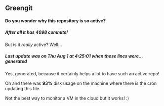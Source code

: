 ## Greengit

#### Do you wonder why this repository is so active?

##### After all it has 4098 commits!

But is it *really* active? Well...

##### Last update was on Thu Aug 1 at 4:25:01 when those lines were... generated

Yes, generated, because it certainly helps a lot to have such an active repo!

Oh and there was **93%** disk usage on the machine
where there is the cron updating this file.

Not the best way to monitor a VM in the cloud but it works! :)
